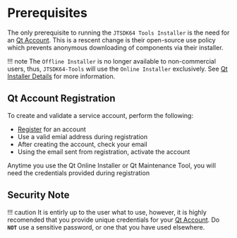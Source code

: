 # Prerequisites

The only prerequisite to running the `JTSDK64 Tools Installer` is the need for an [Qt Account][]. This is a rescent change
is their open-source use policy which prevents anonymous downloading of components via their installer.

!!! note
    The `Offline Installer` is no longer available to non-commercial users, thus, `JTSDK64-Tools` will use the `Online Installer` exclusively. See [Qt Installer Details][] for more information.

## Qt Account Registration

To create and validate a service account, perform the following:

- [Register][] for an account
- Use a valid emial address during registration
- After creating the account, check your email
- Using the email sent from registration, activate the account

Anytime you use the Qt Online Installer or Qt Maintenance Tool, you will need the credentials provided during registration

## Security Note

!!! caution
    It is  entirly up to the user what to use, however, it is highly recomended that you provide unique credentials for your [Qt Account][]. Do **`NOT`** use a sensitive password, or one that you have used elsewhere.


[Qt Account]: https://login.qt.io/login
[Register]: https://login.qt.io/register
[Qt Online Installer]: https://www.qt.io/download
[Offline Installer]: https://doc.qt.io/qt-5/gettingstarted.html
[Qt Installer Details]: https://doc.qt.io/qt-5/gettingstarted.html
